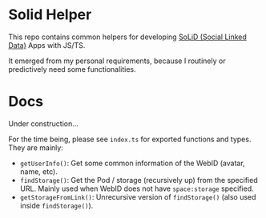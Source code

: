 # Solid Helper

This repo contains common helpers for developing [SoLiD (Social Linked Data)](https://solidproject.org/) Apps with JS/TS.

It emerged from my personal requirements, because I routinely or predictively need some functionalities.

# Docs

Under construction...

For the time being, please see `index.ts` for exported functions and types. They are mainly:

- `getUserInfo()`: Get some common information of the WebID (avatar, name, etc).
- `findStorage()`:  Get the Pod / storage (recursively up) from the specified URL. Mainly used when WebID does not have `space:storage` specified.
- `getStorageFromLink()`: Unrecursive version of `findStorage()` (also used inside `findStorage()`).
